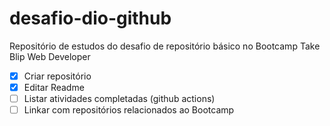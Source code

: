 # desafio-dio-github

Repositório de estudos do desafio de repositório básico no Bootcamp Take Blip Web Developer

- [x] Criar repositório
- [x] Editar Readme
- [ ] Listar atividades completadas (github actions)
- [ ] Linkar com repositórios relacionados ao Bootcamp
